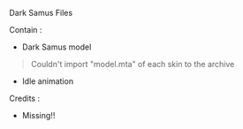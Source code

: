 Dark Samus Files

Contain :
- Dark Samus model
> Couldn't import "model.mta" of each skin to the archive
- Idle animation

Credits : 
- Missing!!
